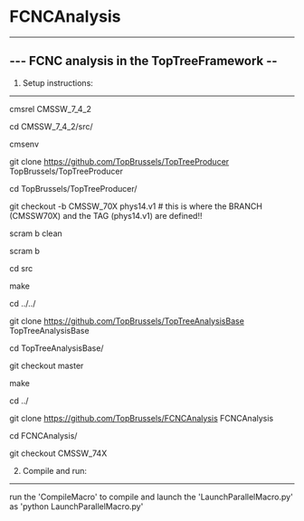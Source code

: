 # FCNCAnalysis
--------------------------------------------
--- FCNC analysis in the TopTreeFramework --
--------------------------------------------


1) Setup instructions:
----------------------

cmsrel CMSSW_7_4_2

cd CMSSW_7_4_2/src/

cmsenv

git clone https://github.com/TopBrussels/TopTreeProducer TopBrussels/TopTreeProducer

cd TopBrussels/TopTreeProducer/

git checkout -b CMSSW_70X phys14.v1   # this is where the BRANCH (CMSSW70X) and the TAG (phys14.v1) are defined!!

scram b clean

scram b

cd src

make

cd ../../


git clone https://github.com/TopBrussels/TopTreeAnalysisBase TopTreeAnalysisBase

cd TopTreeAnalysisBase/

git checkout master

make

cd ../


git clone https://github.com/TopBrussels/FCNCAnalysis FCNCAnalysis

cd FCNCAnalysis/

git checkout CMSSW_74X




2) Compile and run:
-------------------

run the 'CompileMacro' to compile and launch the 'LaunchParallelMacro.py' as 'python LaunchParallelMacro.py'



